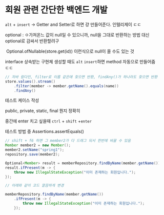 

# 회원 관련 간단한 백엔드 개발



`alt` + `insert`  -> Getter and Setter로 하면 걍 만들어준다. 인텔리제이 ㄷㄷ





optional : ㅇ가져온느 값이 null일 수 있으니까, null을 그대로 반환하는 방법 대신 optional로 감싸서 반환할려구

​	Optional.ofNullable(store.get(id)) 이런식으로 null이 올 수도 있는 것



interface 상속받는 구현체 생성할 때도 `alt` `insert`하면 method 자동으로 만들어줌 ㄷㄷ

```java
// 자바 람다인, filter로 이름 같은애 찾으면 반환, findAny()가 하나라도 찾으면 반환
store.values().stream()
    .filter(member -> member.getName().equals(name))
    .findAny()
```



테스트 케이스 작성



public, private, static, final 뭔지 정확히



중간에 enter 치고 싶을때 `ctrl` + `shift` +`enter`



테스트 방법 중 Assertions.assertEquals()



```java
// shift + f6 하면 그 member2가 다 드래그 되서 한번에 바꿀 수 있음
Member member2 = new Member();
member2.setName("spring1");
repository.save(member2);
```



```java
Optional<Member> result = memberRepository.findByName(member.getName());
result.ifPresent(m -> {
    throw new IllegalStateException("이미 존재하는 회원입니다.");
});

// 아래와 같이 코드 깔끔하게 변경

memberRepository.findByName(member.getName())
	.ifPresent(m -> {
        throw new IllegalStateException("이미 존재하는 회원입니다.");
    });
```

